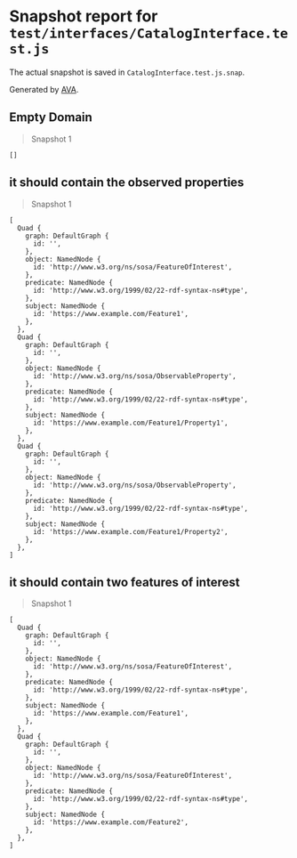 # Snapshot report for `test/interfaces/CatalogInterface.test.js`

The actual snapshot is saved in `CatalogInterface.test.js.snap`.

Generated by [AVA](https://avajs.dev).

## Empty Domain

> Snapshot 1

    []

## it should contain the observed properties

> Snapshot 1

    [
      Quad {
        graph: DefaultGraph {
          id: '',
        },
        object: NamedNode {
          id: 'http://www.w3.org/ns/sosa/FeatureOfInterest',
        },
        predicate: NamedNode {
          id: 'http://www.w3.org/1999/02/22-rdf-syntax-ns#type',
        },
        subject: NamedNode {
          id: 'https://www.example.com/Feature1',
        },
      },
      Quad {
        graph: DefaultGraph {
          id: '',
        },
        object: NamedNode {
          id: 'http://www.w3.org/ns/sosa/ObservableProperty',
        },
        predicate: NamedNode {
          id: 'http://www.w3.org/1999/02/22-rdf-syntax-ns#type',
        },
        subject: NamedNode {
          id: 'https://www.example.com/Feature1/Property1',
        },
      },
      Quad {
        graph: DefaultGraph {
          id: '',
        },
        object: NamedNode {
          id: 'http://www.w3.org/ns/sosa/ObservableProperty',
        },
        predicate: NamedNode {
          id: 'http://www.w3.org/1999/02/22-rdf-syntax-ns#type',
        },
        subject: NamedNode {
          id: 'https://www.example.com/Feature1/Property2',
        },
      },
    ]

## it should contain two features of interest

> Snapshot 1

    [
      Quad {
        graph: DefaultGraph {
          id: '',
        },
        object: NamedNode {
          id: 'http://www.w3.org/ns/sosa/FeatureOfInterest',
        },
        predicate: NamedNode {
          id: 'http://www.w3.org/1999/02/22-rdf-syntax-ns#type',
        },
        subject: NamedNode {
          id: 'https://www.example.com/Feature1',
        },
      },
      Quad {
        graph: DefaultGraph {
          id: '',
        },
        object: NamedNode {
          id: 'http://www.w3.org/ns/sosa/FeatureOfInterest',
        },
        predicate: NamedNode {
          id: 'http://www.w3.org/1999/02/22-rdf-syntax-ns#type',
        },
        subject: NamedNode {
          id: 'https://www.example.com/Feature2',
        },
      },
    ]
